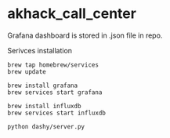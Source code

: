 # akhack_call_center

Grafana dashboard is stored in .json file in repo.

Serivces installation
````
brew tap homebrew/services
brew update

brew install grafana
brew services start grafana

brew install influxdb
brew services start influxdb

python dashy/server.py
````
